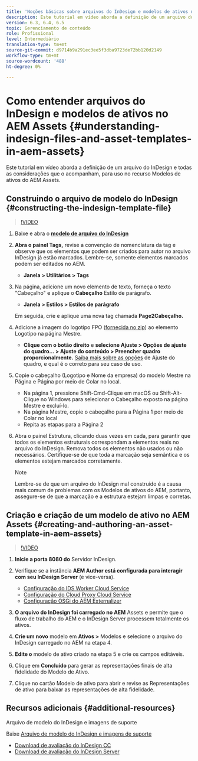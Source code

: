 ```yaml
---
title: 'Noções básicas sobre arquivos do InDesign e modelos de ativos no AEM Assets '
description: Este tutorial em vídeo aborda a definição de um arquivo do InDesign e todas as considerações que o acompanham, para uso no recurso Modelos de ativos do AEM Assets.
version: 6.3, 6.4, 6.5
topic: Gerenciamento de conteúdo
role: Profissional
level: Intermediário
translation-type: tm+mt
source-git-commit: d9714b9a291ec3ee5f3dba9723de72bb120d2149
workflow-type: tm+mt
source-wordcount: '488'
ht-degree: 0%

---
```



# Como entender arquivos do InDesign e modelos de ativos no AEM Assets {#understanding-indesign-files-and-asset-templates-in-aem-assets}

Este tutorial em vídeo aborda a definição de um arquivo do InDesign e todas as considerações que o acompanham, para uso no recurso Modelos de ativos do AEM Assets.

## Construindo o arquivo de modelo do InDesign {#constructing-the-indesign-template-file}

>[!VIDEO](https://video.tv.adobe.com/v/19293/?quality=9&learn=on)

1. Baixe e abra o [**modelo de arquivo do InDesign**](assets/asset-templates-tutorial-video--supporting-files.zip)
2. **Abra o painel Tags,** revise a convenção de nomenclatura da tag e observe que os elementos que podem ser criados para autor no arquivo InDesign já estão marcados. Lembre-se, somente elementos marcados podem ser editados no AEM.

   * **Janela > Utilitários > Tags**

3. Na página, adicione um novo elemento de texto, forneça o texto &quot;Cabeçalho&quot; e aplique o **Cabeçalho** Estilo de parágrafo.

   * **Janela > Estilos > Estilos de parágrafo**

   Em seguida, crie e aplique uma nova tag chamada **Page2Cabeçalho.**

4. Adicione a imagem do logotipo FPO ([fornecida no zip](assets/asset-templates-tutorial-video--supporting-files.zip)) ao elemento Logotipo na página Mestre.

   * **Clique com o botão direito** e **selecione Ajuste > Opções de ajuste do quadro... > Ajuste do conteúdo > Preencher quadro proporcionalmente.**
   [Saiba mais sobre as opções](https://helpx.adobe.com/indesign/using/frames-objects.html#fitting_objects_to_frames) de Ajuste do quadro, e qual é o correto para seu caso de uso.

5. Copie o cabeçalho (Logotipo e Nome da empresa) do modelo Mestre na Página e Página por meio de Colar no local.

   * Na página 1, pressione Shift-Cmd-Clique em macOS ou Shift-Alt-Clique no Windows para selecionar o Cabeçalho exposto na página Mestre e excluí-lo.
   * Na página Mestre, copie o cabeçalho para a Página 1 por meio de Colar no local
   * Repita as etapas para a Página 2

6. Abra o painel Estrutura, clicando duas vezes em cada, para garantir que todos os elementos estruturais correspondam a elementos reais no arquivo do InDesign. Remova todos os elementos não usados ou não necessários. Certifique-se de que toda a marcação seja semântica e os elementos estejam marcados corretamente.

   >[!NOTE]
   >
   >Lembre-se de que um arquivo do InDesign mal construído é a causa mais comum de problemas com os Modelos de ativos do AEM, portanto, assegure-se de que a marcação e a estrutura estejam limpas e corretas.

## Criação e criação de um modelo de ativo no AEM Assets {#creating-and-authoring-an-asset-template-in-aem-assets}

>[!VIDEO](https://video.tv.adobe.com/v/19294/?quality=9&learn=on)

1. **Inicie a porta 8080 do** Servidor InDesign.
2. Verifique se a instância **AEM Author está configurada para interagir com seu InDesign Server** (e vice-versa).

   * [Configuração do IDS Worker Cloud Service](http://localhost:4502/etc/cloudservices/proxy/ids.html)
   * [Configuração do Cloud Proxy Cloud Service](http://localhost:4502/etc/cloudservices/proxy.html)
   * [Configuração OSGi do AEM Externalizer](http://localhost:4502/system/console/configMgr)

3. **O arquivo do InDesign foi carregado no AEM** Assets e permite que o fluxo de trabalho do AEM e o InDesign Server processem totalmente os ativos.
4. **Crie um novo** modelo em  **Ativos >** Modelos e selecione o arquivo do InDesign carregado no AEM na etapa 4.
5. **Edite o** modelo de ativo criado na etapa 5 e crie os campos editáveis.
6. Clique em **Concluído** para gerar as representações finais de alta fidelidade do Modelo de Ativo.
7. Clique no cartão Modelo de ativo para abrir e revise as Representações de ativo para baixar as representações de alta fidelidade.

## Recursos adicionais {#additional-resources}

Arquivo de modelo do InDesign e imagens de suporte

Baixe [Arquivo de modelo do InDesign e imagens de suporte](assets/asset-templates-tutorial-video--supporting-files-1.zip)

* [Download de avaliação do InDesign CC](https://creative.adobe.com/products/download/indesign)
* [Download de avaliação do InDesign Server](https://www.adobe.com/devnet/indesign/indesign-server-trial-downloads.html)
